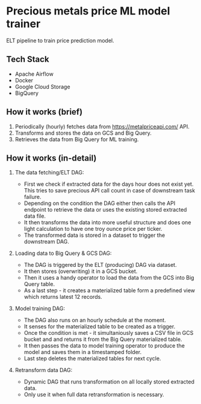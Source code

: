 # Precious metals price ML model trainer

ELT pipeline to train price prediction model.

## Tech Stack

- Apache Airflow
- Docker
- Google Cloud Storage
- BigQuery

## How it works (brief)
1. Periodically (hourly) fetches data from https://metalpriceapi.com/ API.
2. Transforms and stores the data on GCS and Big Query.
3. Retrieves the data from Big Query for ML training.

## How it works (in-detail)

1. The data fetching/ELT DAG:
    - First we check if extracted data for the days hour does not exist yet.
    This tries to save precious API call count in case of downstream task failure.
    - Depending on the condition the DAG either then calls the API endpoint to retrieve the data
    or uses the existing stored extracted data file.
    - It then transforms the data into more useful structure and does one light calculation to have
    one troy ounce price per ticker.
    - The transformed data is stored in a dataset to trigger the downstream DAG.

2. Loading data to Big Query & GCS DAG:
    - The DAG is triggered by the ELT (producing) DAG via dataset.
    - It then stores (overwriting) it in a GCS bucket.
    - Then it uses a handy operator to load the data from the GCS into Big Query table.
    - As a last step - it creates a materialized table form a predefined view which returns latest 12 records.

3. Model training DAG:
    - The DAG also runs on an hourly schedule at the moment.
    - It senses for the materialized table to be created as a trigger.
    - Once the condition is met - it simultaniously saves a CSV file in GCS bucket and
    and returns it from the Big Query materialized table.
    - It then passes the data to model training operator to produce the model and saves
    them in a timestamped folder.
    - Last step deletes the materialized tables for next cycle.

4. Retransform data DAG:
    - Dynamic DAG that runs transformation on all locally stored extracted data.
    - Only use it when full data retransformation is necessary.
 